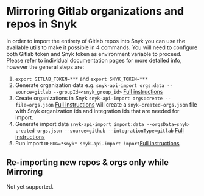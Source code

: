 # Mirroring Gitlab organizations and repos in Snyk
In order to import the entirety of Gitlab repos into Snyk you can use the available utils to make it possible in 4 commands.
You will need to configure both Gitlab token and Snyk token as environment variable to proceed.
Please refer to individual documentation pages for more detailed info, however the general steps are:

1. `export GITLAB_TOKEN=***` and `export SNYK_TOKEN=***`
2. Generate organization data e.g. `snyk-api-import orgs:data --source=gitlab --groupId=<snyk_group_id>` [Full instructions](./orgs.md)
3. Create organizations in Snyk `snyk-api-import orgs:create --file=orgs.json` [Full instructions](./orgs.md) will create a `snyk-created-orgs.json` file with Snyk organization ids and integration ids that are needed for import.
4. Generate import data `snyk-api-import import:data --orgsData=snyk-created-orgs.json --source=github --integrationType=gitlab` [Full instructions](./import-data.md)
5. Run import `DEBUG=*snyk* snyk-api-import import`[Full instructions](./import.md)

## Re-importing new repos & orgs only while Mirroring
Not yet supported.
